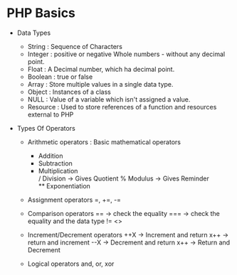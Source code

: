 # PHP Basics

- Data Types 
    - String : Sequence of Characters
    - Integer : positive or negative Whole numbers - without any decimal point.
    - Float : A Decimal number, which ha decimal point.
    - Boolean : true or false
    - Array : Store multiple values in a single data type.
    - Object : Instances of a class
    - NULL : Value of a variable which isn't assigned a value.
    - Resource : Used to store references of a function and resources external to PHP



- Types Of Operators 
    - Arithmetic operators : Basic mathematical operators
        +	Addition
        -	Subtraction		
        *	Multiplication	
        /	Division	-> Gives Quotient
        %	Modulus	-> Gives Reminder	
        **	Exponentiation

    - Assignment operators
        =, +=, -=

    - Comparison operators
        == -> check the equality
        === -> check the equality and the data type
        != <>

    - Increment/Decrement operators
        ++X -> Increment and return
        x++ -> return and increment
        --X -> Decrement and return
        x++ -> Return and Decrement

    - Logical operators
        and, or, xor
